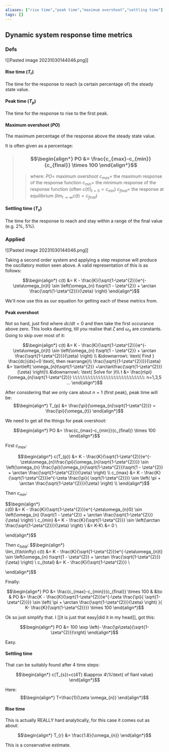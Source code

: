 ```yaml
---
aliases: ["rise time","peak time","maximum overshoot","settling time"]
tags: []
---
```


## Dynamic system response time metrics

### Defs

![[Pasted image 20231030144046.png]]

#### Rise time ($T_{r}$)

The time for the response to reach (a certain percentage of) the steady state value.

#### Peak time ($T_{p}$)

The time for the response to rise to the first peak.

#### Maximum overshoot ($PO$)

The maximum percentage of the response above the steady state value.

It is often given as a percentage:

> ### $$\begin{align*} PO  &= \frac{c_{max}-c_{min}}{c_{final}} \times 100  \end{align*}$$
>> where:
>> $PO=$ maximum overshoot
>> $c_{max}=$ the maximum response of the response function
>> $c_{min}=$ the minimum response of the response function (often $\left.c(t)\right|_{t=0}=c_{min}$)
>> $c_{final}=$ the response at equilibrium ($\lim_{t \to \infty} c(t)=c_{final}$)

#### Settling time ($T_{s}$)

The time for the response to reach and stay within a range of the final value (e.g. 2%, 5%).


### Applied

![[Pasted image 20231030144046.png]]

Taking a second order system and applying a step response will produce the oscillatory motion seen above. A valid representation of this is as follows:

$$\begin{align*}
c(t) &= K - \frac{K}{\sqrt{1-\zeta^{2}}}e^{-\zeta\omega_{n}t} \sin \left(\omega_{n} t\sqrt{1 - \zeta^{2}} + \arctan \frac{\sqrt{1-\zeta^{2}}}{\zeta} \right)
\end{align*}$$

We'll now use this as our equation for getting each of these metrics from.

#### Peak overshoot

Not so hard, just find where $dc/dt=0$ and then take the first occurance above zero. This looks daunting, till you realise that $\zeta$ and $\omega_{n}$ are constants. Going to skip over most of it:

$$\begin{align*}
c(t) &= K - \frac{K}{\sqrt{1-\zeta^{2}}}e^{-\zeta\omega_{n}t} \sin \left(\omega_{n} t\sqrt{1 - \zeta^{2}} + \arctan \frac{\sqrt{1-\zeta^{2}}}{\zeta} \right) \\
&\downarrow\: \text{ Find } \frac{dc}{dx}=0 \text{, then rearrange}\\
\frac{\sqrt{{1-\zeta^{2}}}}{\zeta} &= \tan\left( \omega_{n}t\sqrt{1-\zeta^{2}} +\arctan\frac{\sqrt{1-\zeta^{2}}}{\zeta} \right)\\
&\downarrow\: \text{ Solve for }t\\
t &= \frac{n\pi}{\omega_{n}\sqrt{1-\zeta^{2}}} \:\:\:\:\:\:\:\:\:\:\:\:\:\:\:\:\:\:\:\:\:\:\:\:\:\:\:\: n=1,3,5 ...
\end{align*}$$

After considering that we only care about $n=1$ (first peak), peak time will be:
$$\begin{align*}
T_{p} &= \frac{\pi}{\omega_{n}\sqrt{1-\zeta^{2}}} = \frac{\pi}{\omega_{t}}
\end{align*}$$

We need to get all the things for peak overshoot:

$$\begin{align*}
PO  &= \frac{c_{max}-c_{min}}{c_{final}} \times 100 
\end{align*}$$

 

First $c_{max}$:


$$\begin{align*}  
c(T_{p}) &= K - \frac{K}{\sqrt{1-\zeta^{2}}}e^{-\zeta\omega_{n}\frac{\pi}{\omega_{n}\sqrt{1-\zeta^{2}}}} \sin \left(\omega_{n} \frac{\pi}{\omega_{n}\sqrt{1-\zeta^{2}}}\sqrt{1 - \zeta^{2}} + \arctan \frac{\sqrt{1-\zeta^{2}}}{\zeta} \right) \\
c_{max} &= K - \frac{K}{\sqrt{1-\zeta^{2}}}e^{-\zeta \frac{\pi}{ \sqrt{1-\zeta^{2}}}} \sin \left(   \pi  + \arctan \frac{\sqrt{1-\zeta^{2}}}{\zeta} \right) \\
\end{align*}$$

Then $c_{min}$:

$$\begin{align*}  
c(0) &= K - \frac{K}{\sqrt{1-\zeta^{2}}}e^{-\zeta\omega_{n}0} \sin \left(\omega_{n} 0\sqrt{1 - \zeta^{2}} + \arctan \frac{\sqrt{1-\zeta^{2}}}{\zeta} \right)  \\
c_{min} &= K - \frac{K}{\sqrt{1-\zeta^{2}}} \sin \left(\arctan \frac{\sqrt{1-\zeta^{2}}}{\zeta} \right)  \\
 &= K-K\\
&= 0  \\

\end{align*}$$

Then $c_{total}$:
$$\begin{align*}  
\lim_{t\to\infty} c(t) &= K - \frac{K}{\sqrt{1-\zeta^{2}}}e^{-\zeta\omega_{n}t} \sin \left(\omega_{n} t\sqrt{1 - \zeta^{2}} + \arctan \frac{\sqrt{1-\zeta^{2}}}{\zeta} \right)  \\
c_{total} &= K - \frac{K}{\sqrt{1-\zeta^{2}}} \\

\end{align*}$$

Finally:

$$\begin{align*}
PO  &= \frac{c_{max}-c_{min}}{c_{final}} \times 100 & &\to & PO  &= \frac{K - \frac{K}{\sqrt{1-\zeta^{2}}}e^{-\zeta \frac{\pi}{ \sqrt{1-\zeta^{2}}}} \sin \left(   \pi  + \arctan \frac{\sqrt{1-\zeta^{2}}}{\zeta} \right) }{ K- \frac{K}{\sqrt{1-\zeta^{2}}}} \times 100 
\end{align*}$$

Ok so just simplify that. I [[it is just that easy|did it in my head]], got this:

$$\begin{align*}
PO &= 100 \exp \left(- \frac{\pi\zeta}{\sqrt{1-\zeta^{2}}}\right)
\end{align*}$$

Easy.

#### Settling time

That can be suitably found after 4 time steps:

$$\begin{align*}
 c(T_{s})=c(4T) &\approx 4\%\text{ of fianl value}
\end{align*}$$

Here:
$$\begin{align*}
T=\frac{1}{\zeta \omega_{n}}
\end{align*}$$

#### Rise time

This is actually REALLY hard analytically, for this case it comes out as about:

$$\begin{align*}
T_{r} &= \frac{1.8}{\omega_{n}}
\end{align*}$$

This is a conservative estimate.
